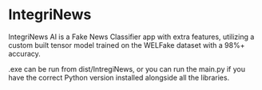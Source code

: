 # IntegriNews
IntegriNews AI is a Fake News Classifier app with extra features, utilizing a custom built tensor model trained on the WELFake dataset with a 98%+ accuracy.

.exe can be run from dist/IntregiNews, or you can run the main.py if you have the correct Python version installed alongside all the libraries.

